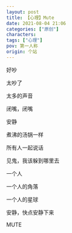 ```yaml
---
layout: post
title: 【心理】Mute
date: 2021-08-04 21:06
categories: ["原创"]
characters: 
tags: ["心理"]
pov: 第一人称
origin: 个站
---
```


好吵

太吵了

太多的声音

闭嘴，闭嘴

安静

煮沸的汤锅一样

所有人一起说话

见鬼，我该躲到哪里去

一个人

一个人的角落

一个人的星球

安静，快点安静下来

MUTE

